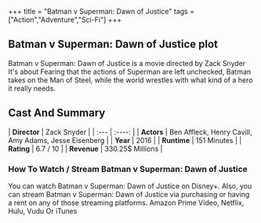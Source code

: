 +++
title = "Batman v Superman: Dawn of Justice"
tags = ["Action","Adventure","Sci-Fi"]
+++
## Batman v Superman: Dawn of Justice plot
Batman v Superman: Dawn of Justice is a movie directed by Zack Snyder It's about Fearing that the actions of Superman are left unchecked, Batman takes on the Man of Steel, while the world wrestles with what kind of a hero it really needs.
## Cast And Summary
| **Director**      | Zack Snyder |
    | :---        |    :----:   |
    |  **Actors** | Ben Affleck, Henry Cavill, Amy Adams, Jesse Eisenberg |
    | **Year**   | 2016    |
    |  **Runtime** | 151 Minutes |
    |  **Rating** | 6.7 / 10 | 
    |  **Revenue** | 330.25$ Millions |
### How To Watch / Stream Batman v Superman: Dawn of Justice
You can watch Batman v Superman: Dawn of Justice on Disney+.
Also, you can stream Batman v Superman: Dawn of Justice via purchasing or having a rent on any of those streaming platforms.
Amazon Prime Video, Netflix, Hulu, Vudu Or iTunes